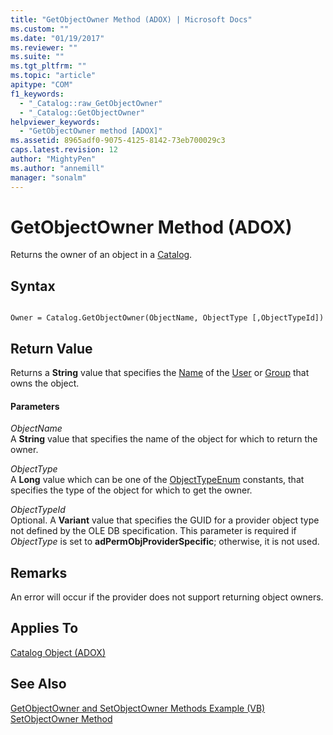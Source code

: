 ```yaml
---
title: "GetObjectOwner Method (ADOX) | Microsoft Docs"
ms.custom: ""
ms.date: "01/19/2017"
ms.reviewer: ""
ms.suite: ""
ms.tgt_pltfrm: ""
ms.topic: "article"
apitype: "COM"
f1_keywords: 
  - "_Catalog::raw_GetObjectOwner"
  - "_Catalog::GetObjectOwner"
helpviewer_keywords: 
  - "GetObjectOwner method [ADOX]"
ms.assetid: 8965adf0-9075-4125-8142-73eb700029c3
caps.latest.revision: 12
author: "MightyPen"
ms.author: "annemill"
manager: "sonalm"
---
```

# GetObjectOwner Method (ADOX)
Returns the owner of an object in a [Catalog](../../../ado/reference/adox-api/catalog-object-adox.md).  
  
## Syntax  
  
```  
  
Owner = Catalog.GetObjectOwner(ObjectName, ObjectType [,ObjectTypeId])  
```  
  
## Return Value  
 Returns a **String** value that specifies the [Name](../../../ado/reference/adox-api/name-property-adox.md) of the [User](../../../ado/reference/adox-api/user-object-adox.md) or [Group](../../../ado/reference/adox-api/group-object-adox.md) that owns the object.  
  
#### Parameters  
 *ObjectName*  
 A **String** value that specifies the name of the object for which to return the owner.  
  
 *ObjectType*  
 A **Long** value which can be one of the [ObjectTypeEnum](../../../ado/reference/adox-api/objecttypeenum.md) constants, that specifies the type of the object for which to get the owner.  
  
 *ObjectTypeId*  
 Optional. A **Variant** value that specifies the GUID for a provider object type not defined by the OLE DB specification. This parameter is required if *ObjectType* is set to **adPermObjProviderSpecific**; otherwise, it is not used.  
  
## Remarks  
 An error will occur if the provider does not support returning object owners.  
  
## Applies To  
 [Catalog Object (ADOX)](../../../ado/reference/adox-api/catalog-object-adox.md)  
  
## See Also  
 [GetObjectOwner and SetObjectOwner Methods Example (VB)](../../../ado/reference/adox-api/getobjectowner-and-setobjectowner-methods-example-vb.md)   
 [SetObjectOwner Method](../../../ado/reference/adox-api/setobjectowner-method.md)